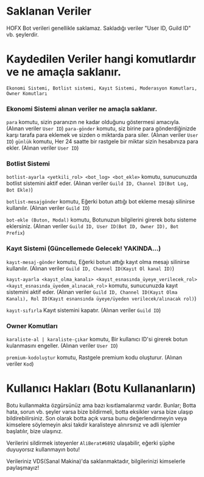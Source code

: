 # Saklanan Veriler

HOFX Bot verileri genellikle saklamaz. Sakladığı veriler "User ID, Guild ID" vb. şeylerdir. 

# Kaydedilen Veriler hangi komutlardır ve ne amaçla saklanır.
`Ekonomi Sistemi, Botlist sistemi, Kayıt Sistemi, Moderasyon Komutları, Owner Komutları`

### Ekonomi Sistemi alınan veriler ne amaçla saklanır.
`para` komutu, sizin paranızın ne kadar olduğunu göstermesi amacıyla. (Alınan veriler `User ID`)
`para-gönder` komutu, siz birine para gönderdiğinizde karşı tarafa para eklemek ve sizden o miktarda para siler. (Alınan veriler `User ID`)
`günlük` komutu, Her 24 saatte bir rastgele bir miktar sizin hesabınıza para ekler. (Alınan veriler `User ID`)


### Botlist Sistemi
`botlist-ayarla <yetkili_rol> <bot_log> <bot_ekle>` komutu, sunucunuzda botlist sistemini aktif eder. (Alınan veriler `Guild ID, Channel ID(Bot Log, Bot Ekle)`)                                                                                                                                                                               

`botlist-mesajgönder` komutu, Eğerki botun attığı bot ekleme mesajı silinirse kullanılır. (Alınan veriler `Guild ID`)                                                                                                                                                                                                                           

`bot-ekle (Buton, Modal)` komutu, Botunuzun bilgilerini girerek botu sisteme eklersiniz. (Alınan veriler `Guild ID, User ID(Bot ID, Owner ID), Bot Prefix`)

### Kayıt Sistemi (Güncellemede Gelecek! YAKINDA...)
`kayıt-mesaj-gönder` komutu, Eğerki botun attığı kayıt olma mesajı silinirse kullanılır. (Alınan veriler `Guild ID, Channel ID(Kayıt Ol kanal ID)`)                                                                                                                                                                                             

`kayıt-ayarla <kayıt_olma_kanalı> <kayıt_esnasında_üyeye_verilecek_rol> <kayıt_esnasında_üyedem_alınacak_rol>` komutu, sunucunuzda kayıt sistemini aktif eder. (Alınan veriler `Guild ID, Channel ID(Kayıt Olma Kanalı), Rol ID(Kayıt esnansında üyeye/üyeden verilecek/alınacak rol)`)                                                                                                                                                                                                                               

`kayıt-sıfırla` Kayıt sistemini kapatır. (Alınan veriler `Guild ID`)

### Owner Komutları
`karaliste-al | karaliste-çıkar` komutu, Bir kullanıcı ID'si girerek botun kulanmasını engeller. (Alınan veriler `User ID`)                                                                                                                                                                                                                     

`premium-kodoluştur` komutu, Rastgele premium kodu oluşturur. (Alınan veriler `Kod`)

# Kullanıcı Hakları (Botu Kullananların)
Botu kullanmakta özgürsünüz ama bazı kısıtlamalarımız vardır. Bunlar; Botta hata, sorun vb. şeyler varsa bize bildirmeli, botta eksikler varsa bize ulaşıp bildirebilirsiniz. Son olarak botta açık varsa bunu değerlendirmeyin veya kimselere söylemeyin aksi takdir karalisteye alınırsınız ve adli işlemler başlatılır, bize ulaşınız.


Verilerini sildirmek isteyenler `AliBerat#6892` ulaşabilir, eğerki şüphe duyuyorsız kullanmayın botu!                                                                                                                                                                                                                                           

Verileriniz VDS(Sanal Makina)'da saklanmaktadır, bilgilerinizi kimselerle paylaşmayız!
